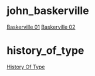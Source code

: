 # john_baskerville

[Baskerville 01](https://courtneyrobinson97.github.io/john_baskerville/baskerville1.html)
[Baskerville 02](https://courtneyrobinson97.github.io/john_baskerville/baskerville2.html)

# history_of_type
[History Of Type](https://courtneyrobinson97.github.io/history_of_type/BriefHistoryOfType.html)
